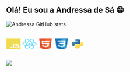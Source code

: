 ## Olá! Eu sou a Andressa de Sá 😁

![Andressa GitHub stats](https://github-readme-stats.vercel.app/api?username=sagandressa&show_icons=true&theme=radical)

<div style="display: inline_block"><br>
  <img align="center" alt="Dessa-Js" height="30" width="40" src="https://raw.githubusercontent.com/devicons/devicon/master/icons/javascript/javascript-plain.svg">
  <img align="center" alt="Dessa-React" height="30" width="40" src="https://raw.githubusercontent.com/devicons/devicon/master/icons/react/react-original.svg">
  <img align="center" alt="Dessa-HTML" height="30" width="40" src="https://raw.githubusercontent.com/devicons/devicon/master/icons/html5/html5-original.svg">
  <img align="center" alt="Dessa-CSS" height="30" width="40" src="https://raw.githubusercontent.com/devicons/devicon/master/icons/css3/css3-original.svg">
  <img align="center" alt="Dessa-Python" height="30" width="40" src="https://raw.githubusercontent.com/devicons/devicon/master/icons/python/python-original.svg">
</div>

##

<div> 
</a>
  <a href="www.linkedin.com/in/sagandressa" target="_blank"><img src="[www.linkedin.com/in/sagandress](https://img.shields.io/badge/-LinkedIn-%230077B5?style=for-the-badge&logo=linkedin&logoColor=white)a" target="_blank"></a> 
</div>

